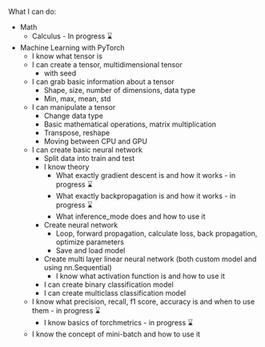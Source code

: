 What I can do:

- Math
  - Calculus - In progress ⌛
- Machine Learning with PyTorch
  - I know what tensor is
  - I can create a tensor, multidimensional tensor
    - with seed
  - I can grab basic information about a tensor
    - Shape, size, number of dimensions, data type
    - Min, max, mean, std
  - I can manipulate a tensor
    - Change data type
    - Basic mathematical operations, matrix multiplication
    - Transpose, reshape
    - Moving between CPU and GPU
  - I can create basic neural network
    - Split data into train and test
    - I know theory
      - What exactly gradient descent is and how it works - in progress ⌛
      - What exactly backpropagation is and how it works - in progress ⌛
      - What inference_mode does and how to use it
    - Create neural network
      - Loop, forward propagation, calculate loss, back propagation, optimize parameters
      - Save and load model
    - Create multi layer linear neural network (both custom model and using nn.Sequential)
      - I know what activation function is and how to use it
    - I can create binary classification model
    - I can create multiclass classification model
  - I know what precision, recall, f1 score, accuracy is and when to use them - in progress ⌛
    - I know basics of torchmetrics - in progress ⌛
  - I know the concept of mini-batch and how to use it
